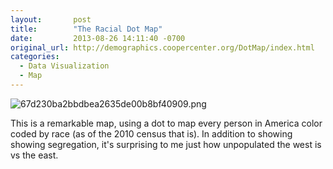 ```yaml
---
layout:       post
title:        "The Racial Dot Map"
date:         2013-08-26 14:11:40 -0700
original_url: http://demographics.coopercenter.org/DotMap/index.html
categories:
  - Data Visualization
  - Map
---
```


  ![67d230ba2bbdbea2635de00b8bf40909.png](/attachments/67d230ba2bbdbea2635de00b8bf40909/image.png) 

 This is a remarkable map, using a dot to map every person in America color coded by race (as of the 2010 census that is). In addition to showing showing segregation, it's surprising to me just how unpopulated the west is vs the east.

 
